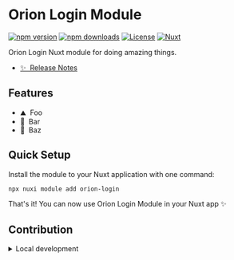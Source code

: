 <!--
Get your module up and running quickly.

Find and replace all on all files (CMD+SHIFT+F):
- Name: Orion Login
- Package name: orion-login
- Description: Orion Login Nuxt module
-->

# Orion Login Module

[![npm version][npm-version-src]][npm-version-href]
[![npm downloads][npm-downloads-src]][npm-downloads-href]
[![License][license-src]][license-href]
[![Nuxt][nuxt-src]][nuxt-href]

Orion Login Nuxt module for doing amazing things.

- [✨ &nbsp;Release Notes](/CHANGELOG.md)
<!-- - [🏀 Online playground](https://stackblitz.com/github/your-org/orion-login?file=playground%2Fapp.vue) -->
<!-- - [📖 &nbsp;Documentation](https://example.com) -->

## Features

<!-- Highlight some of the features your module provide here -->
- ⛰ &nbsp;Foo
- 🚠 &nbsp;Bar
- 🌲 &nbsp;Baz

## Quick Setup

Install the module to your Nuxt application with one command:

```bash
npx nuxi module add orion-login
```

That's it! You can now use Orion Login Module in your Nuxt app ✨

## Contribution

<details>
  <summary>Local development</summary>

  ```bash
  # Install dependencies
  npm install

  # Generate type stubs
  npm run dev:prepare

  # Develop with the playground
  npm run dev

  # Build the playground
  npm run dev:build

  # Run ESLint
  npm run lint

  # Run Vitest
  npm run test
  npm run test:watch

  # Release new version
  npm run release
  ```

</details>

<!-- Badges -->
[npm-version-src]: https://img.shields.io/npm/v/orion-login/latest.svg?style=flat&colorA=020420&colorB=00DC82
[npm-version-href]: https://npmjs.com/package/orion-login

[npm-downloads-src]: https://img.shields.io/npm/dm/orion-login.svg?style=flat&colorA=020420&colorB=00DC82
[npm-downloads-href]: https://npmjs.com/package/orion-login

[license-src]: https://img.shields.io/npm/l/orion-login.svg?style=flat&colorA=020420&colorB=00DC82
[license-href]: https://npmjs.com/package/orion-login

[nuxt-src]: https://img.shields.io/badge/Nuxt-020420?logo=nuxt.js
[nuxt-href]: https://nuxt.com
